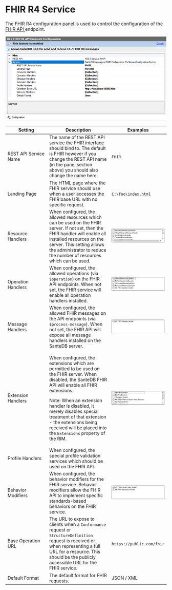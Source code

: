 # FHIR R4 Service

The FHIR R4 configuration panel is used to control the configuration of the [FHIR API ](../../../../developers/service-apis/hl7-fhir/)endpoint.

![](<../../../../.gitbook/assets/image (385).png>)

<table><thead><tr><th width="216.2676612932232">Setting</th><th width="269.5026452105254">Description</th><th>Examples</th></tr></thead><tbody><tr><td>REST API Service Name</td><td>The name of the REST API service the FHIR interface should bind to. The default is FHIR however if you change the REST API name (in the panel section above) you should also change the name here.</td><td><code>FHIR</code></td></tr><tr><td>Landing Page</td><td>The HTML page where the FHIR service should use when a user accesses the FHIR base URL with no specific request.</td><td><code>C:\foo\index.html</code></td></tr><tr><td>Resource Handlers</td><td>When configured, the allowed resources which can be used on the FHIR server. If not set, then the FHIR handler will enable all installed resources on the server. This setting allows the administrator to reduce the number of resources which can be used.</td><td><img src="../../../../.gitbook/assets/image (515).png" alt=""></td></tr><tr><td>Operation Handlers</td><td>When configured, the allowed operations (via <code>$operation</code>) on the FHIR API endpoints. When not set, the FHIR service will enable all operation handlers installed.</td><td><img src="../../../../.gitbook/assets/image (381).png" alt=""></td></tr><tr><td>Message Handlers</td><td>When configured, the allowed FHIR messages on the API endpoints (via <code>$process-message</code>). When not set, the FHIR API will expose all message handlers installed on the SanteDB server.</td><td><img src="../../../../.gitbook/assets/image (358).png" alt=""></td></tr><tr><td>Extension Handlers</td><td><p>When configured, the extensions which are permitted to be used on the FHIR server. When disabled, the SanteDB FHIR API will enable all FHIR extensions.</p><p>Note: When an extension handler is disabled, it merely disables special treatment of that extension - the extensions being received will be placed into the <code>Extensions</code> property of the RIM.</p></td><td><img src="../../../../.gitbook/assets/image (38).png" alt=""></td></tr><tr><td>Profile Handlers</td><td>When configured, the special profile validation services which should be used on the FHIR API.</td><td></td></tr><tr><td>Behavior Modifiers</td><td>When configured, the behavior modifiers for the FHIR service. Behavior modifiers allow the FHIR API to implement specific standards-based behaviors on the FHIR service.</td><td><img src="../../../../.gitbook/assets/image (573).png" alt=""></td></tr><tr><td>Base Operation URL</td><td>The URL to expose to clients when a <code>Conformance</code> request or <code>StructureDefinition</code> request is received or when representing a full URL for a resource. This should be the publicly accessible URL for the FHIR service. </td><td><code>https://public.com/fhir</code></td></tr><tr><td>Default Format</td><td>The default format for FHIR requests.</td><td>JSON / XML</td></tr></tbody></table>
